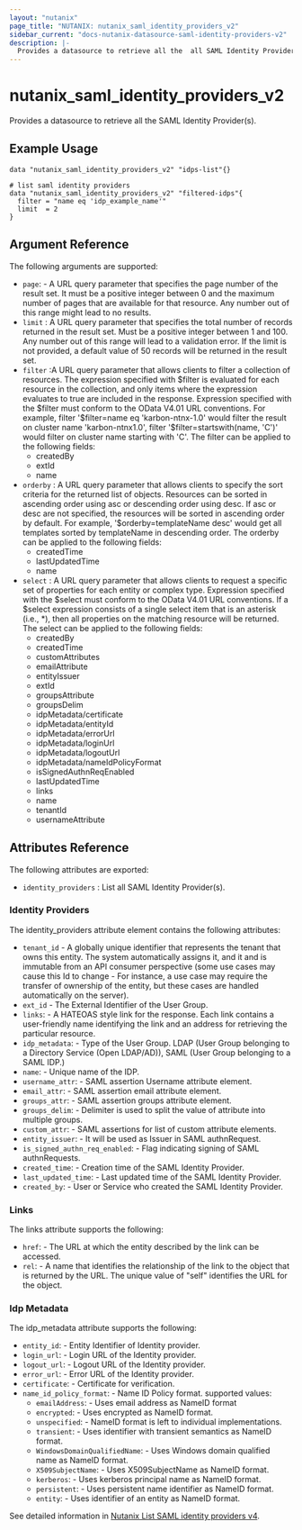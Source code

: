 ```yaml
---
layout: "nutanix"
page_title: "NUTANIX: nutanix_saml_identity_providers_v2"
sidebar_current: "docs-nutanix-datasource-saml-identity-providers-v2"
description: |-
  Provides a datasource to retrieve all the  all SAML Identity Provider(s).
---
```


# nutanix_saml_identity_providers_v2

Provides a datasource to retrieve all the SAML Identity Provider(s).

## Example Usage

```hcl
data "nutanix_saml_identity_providers_v2" "idps-list"{}

# list saml identity providers
data "nutanix_saml_identity_providers_v2" "filtered-idps"{
  filter = "name eq 'idp_example_name'"
  limit  = 2
}

```

##  Argument Reference

The following arguments are supported:

* `page`: - A URL query parameter that specifies the page number of the result set. It must be a positive integer between 0 and the maximum number of pages that are available for that resource. Any number out of this range might lead to no results.
* `limit` : A URL query parameter that specifies the total number of records returned in the result set. Must be a positive integer between 1 and 100. Any number out of this range will lead to a validation error. If the limit is not provided, a default value of 50 records will be returned in the result set.
* `filter` :A URL query parameter that allows clients to filter a collection of resources. The expression specified with \$filter is evaluated for each resource in the collection, and only items where the expression evaluates to true are included in the response. Expression specified with the \$filter must conform to the OData V4.01 URL conventions. For example, filter '\$filter=name eq 'karbon-ntnx-1.0' would filter the result on cluster name 'karbon-ntnx1.0', filter '\$filter=startswith(name, 'C')' would filter on cluster name starting with 'C'. The filter can be applied to the following fields:
  - createdBy
  - extId
  - name
* `orderby` : A URL query parameter that allows clients to specify the sort criteria for the returned list of objects. Resources can be sorted in ascending order using asc or descending order using desc. If asc or desc are not specified, the resources will be sorted in ascending order by default. For example, '\$orderby=templateName desc' would get all templates sorted by templateName in descending order. The orderby can be applied to the following fields:
  - createdTime
  - lastUpdatedTime
  - name
* `select` : A URL query parameter that allows clients to request a specific set of properties for each entity or complex type. Expression specified with the \$select must conform to the OData V4.01 URL conventions. If a \$select expression consists of a single select item that is an asterisk (i.e., *), then all properties on the matching resource will be returned. The select can be applied to the following fields:
  - createdBy
  - createdTime
  - customAttributes
  - emailAttribute
  - entityIssuer
  - extId
  - groupsAttribute
  - groupsDelim
  - idpMetadata/certificate
  - idpMetadata/entityId
  - idpMetadata/errorUrl
  - idpMetadata/loginUrl
  - idpMetadata/logoutUrl
  - idpMetadata/nameIdPolicyFormat
  - isSignedAuthnReqEnabled
  - lastUpdatedTime
  - links
  - name
  - tenantId
  - usernameAttribute

## Attributes Reference
The following attributes are exported:

* `identity_providers` : List all SAML Identity Provider(s).

### Identity Providers

The identity_providers  attribute element contains the following attributes:

* `tenant_id` - A globally unique identifier that represents the tenant that owns this entity. The system automatically assigns it, and it and is immutable from an API consumer perspective (some use cases may cause this Id to change - For instance, a use case may require the transfer of ownership of the entity, but these cases are handled automatically on the server).
* `ext_id` - The External Identifier of the User Group.
* `links`: - A HATEOAS style link for the response. Each link contains a user-friendly name identifying the link and an address for retrieving the particular resource.
* `idp_metadata`: - Type of the User Group. LDAP (User Group belonging to a Directory Service (Open LDAP/AD)),  SAML (User Group belonging to a SAML IDP.)
* `name`: - Unique name of the IDP.
* `username_attr`: - SAML assertion Username attribute element.
* `email_attr`: - SAML assertion email attribute element.
* `groups_attr`: - SAML assertion groups attribute element.
* `groups_delim`: - Delimiter is used to split the value of attribute into multiple groups.
* `custom_attr`: - SAML assertions for list of custom attribute elements.
* `entity_issuer`: - It will be used as Issuer in SAML authnRequest.
* `is_signed_authn_req_enabled`: - Flag indicating signing of SAML authnRequests.
* `created_time`: - Creation time of the SAML Identity Provider.
* `last_updated_time`: - Last updated time of the SAML Identity Provider.
* `created_by`: - User or Service who created the SAML Identity Provider.


### Links
The links attribute supports the following:

* `href`: - The URL at which the entity described by the link can be accessed.
* `rel`: - A name that identifies the relationship of the link to the object that is returned by the URL. The unique value of "self" identifies the URL for the object.

### Idp Metadata

The idp_metadata attribute supports the following:

* `entity_id`: - Entity Identifier of Identity provider.
* `login_url`: - Login URL of the Identity provider.
* `logout_url`: - Logout URL of the Identity provider.
* `error_url`: - Error URL of the Identity provider.
* `certificate`: - Certificate for verification.
* `name_id_policy_format`: - Name ID Policy format. supported values:
    * `emailAddress`: -  Uses email address as NameID format
    * `encrypted`: -  Uses encrypted as NameID format.
    * `unspecified`: -  NameID format is left to individual implementations.
    * `transient`: -  	Uses identifier with transient semantics as NameID format.
    * `WindowsDomainQualifiedName`: -  Uses Windows domain qualified name as NameID format.
    * `X509SubjectName`: -  	Uses X509SubjectName as NameID format.
    * `kerberos`: -  	Uses kerberos principal name as NameID format.
    * `persistent`: -  Uses persistent name identifier as NameID format.
    * `entity`: -  Uses identifier of an entity as NameID format.

See detailed information in [Nutanix List SAML identity providers v4](https://developers.nutanix.com/api-reference?namespace=iam&version=v4.0#tag/SAMLIdentityProviders/operation/listSamlIdentityProviders).
